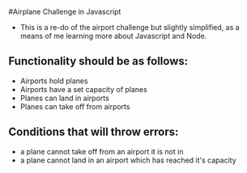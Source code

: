 #Airplane Challenge in Javascript

- This is a re-do of the airport challenge but slightly simplified, as a means of me learning more about Javascript and Node.

## Functionality should be as follows:
  - Airports hold planes
  - Airports have a set capacity of planes
  - Planes can land in airports
  - Planes can take off from airports

## Conditions that will throw errors:
  - a plane cannot take off from an airport it is not in
  - a plane cannot land in an airport which has reached it's capacity
